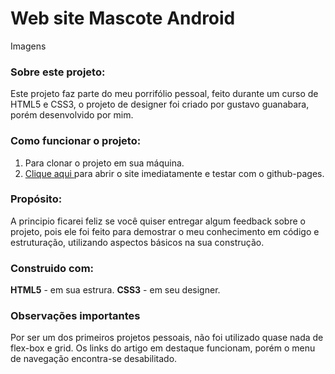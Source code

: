# Web site Mascote Android


Imagens

### Sobre este projeto:
  Este projeto faz parte do meu porrifólio pessoal, feito durante um curso de HTML5 e CSS3, o projeto de designer foi criado por gustavo guanabara, porém desenvolvido por mim.


### Como funcionar o projeto:
1. Para clonar o projeto em sua máquina.
2. <a href="https://thiagobenevide.github.io/android-mascot/">Clique aqui <a>para abrir o site imediatamente e testar com o github-pages.

### Propósito:
 
  A principio ficarei feliz se você quiser entregar algum feedback sobre o projeto, pois ele foi feito para demostrar o meu conhecimento em código e estruturação, utilizando aspectos básicos na sua construção.
  
### Construido com:
**HTML5** - em sua estrura.
**CSS3** - em seu designer.
  
### Observações importantes
  Por ser um dos primeiros projetos pessoais, não foi utilizado quase nada de flex-box e grid.
Os links do artigo em destaque funcionam, porém o menu de navegação encontra-se desabilitado.

